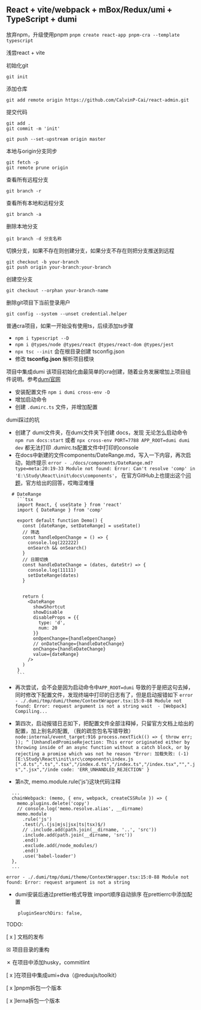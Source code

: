 
## React + vite/webpack + mBox/Redux/umi + TypeScript + dumi

放弃npm，升级使用pnpm
` pnpm create react-app pnpm-cra --template typescript `

浅尝react + vite

初始化git
```
git init
```

添加仓库
```
git add remote origin https://github.com/CalvinP-Cai/react-admin.git
```

提交代码
```
git add .
git commit -m 'init'

git push --set-upstream origin master
```

本地与origin分支同步
```
git fetch -p
git remote prune origin
```

查看所有远程分支
```
git branch -r
```
查看所有本地和远程分支
```
git branch -a
```
删除本地分支
```
git branch -d 分支名称
```
切换分支，如果不存在则创建分支，如果分支不存在则把分支推送到远程
```
git checkout -b your-branch
git push origin your-branch:your-branch
```
创建空分支
```
git checkout --orphan your-branch-name
```


删除git项目下当前登录用户
```
git config --system --unset credential.helper
```

普通cra项目，如果一开始没有使用ts，后续添加ts步骤
  - ` npm i typescript --D `
  - ` npm i @types/node @types/react @types/react-dom @types/jest `
  - ` npx tsc --init ` 会在根目录创建 tsconfig.json
  - 修改 **tsconfig.json** 解析项目模块


项目中集成dumi
该项目初始化由最简单的cra创建，随着业务发展增加上项目组件说明。参考[dumi官网](https://d.umijs.org/guide/faq)
 - 安装配置文件 ` npm i dumi cross-env -D `
 - 增加启动命令
 - 创建 ` .dumirc.ts ` 文件，并增加配置

dumi踩过的坑
  - 创建了 dumi文件夹，在dumi文件夹下创建 docs，发现 无论怎么启动命令 ` npm run docs:start ` 或者 ` npx cross-env PORT=7788 APP_ROOT=dumi dumi dev ` 都无法打印 .dumirc.ts配置文件中打印的console
  - 在docs中新建的文件components/DateRange.md，写入一下内容，再次启动，始终提示 
  ` error - ./docs/components/DateRange.md?type=meta:20:19-33
    Module not found: Error: Can't resolve 'comp' in 'E:\Study\React\init\docs\components' `，
在官方GitHub上也提出这个[问题](https://github.com/umijs/dumi/issues/1534)，官方给出的回答，哎晦涩难懂
```
  # DateRange
    ```tsx
    import React, { useState } from 'react'
    import { DateRange } from 'comp'

    export default function Demo() {
      const [dateRange, setDateRange] = useState()
      // 筛选
      const handleOpenChange = () => {
        console.log(222222)
        onSearch && onSearch()
      }
      // 日期切换
      const handleDateChange = (dates, dateStr) => {
        console.log(11111)
        setDateRange(dates)
      }


      return (
        <DateRange 
          showShortcut
          showDisable
          disableProps = {{
            type: 'd',
            num: 20
          }}
          onOpenChange={handleOpenChange}
          // onDateChange={handleDateChange}
          onChange={handleDateChange}
          value={dateRange}
        />
      )
    }
    ```
```
  - 再次尝试，会不会是因为启动命令中` APP_ROOT=dumi ` 导致的于是把这句去掉，同时修改下配置文件，发现终端中打印的日志有了，但是启动报错如下
  ` error - ./.dumi/tmp/dumi/theme/ContextWrapper.tsx:15:0-88
  Module not found: Error: request argument is not a string
  wait  - [Webpack] Compiling... `

  - 第四次，启动报错日志如下，把配置文件全部注释掉，只留官方文档上给出的配置，加上别名的配置, （我的疏忽包名写错导致）
` node:internal/event_target:916
  process.nextTick(() => { throw err; });
                           ^
[UnhandledPromiseRejection: This error originated either by throwing inside of an async function without a catch block, or by rejecting a promise which was not he reason "Error: 加载失败: (-1)[E:\Study\React\init\src\components\index.js [".d.ts",".ts",".tsx","/index.d.ts","/index.ts","/index.tsx","",".js",".jsx","/inde
  code: 'ERR_UNHANDLED_REJECTION'
} `
  - 第n次, memo.module.rule('js')这块代码注释
  ```
    ...
    chainWebpack: (memo, { env, webpack, createCSSRule }) => {
      memo.plugins.delete('copy')
      // console.log('memo.resolve.alias', __dirname)
      memo.module
        .rule('js')
        .test(/\.(js|mjs|jsx|ts|tsx)$/)
        // .include.add(path.join(__dirname, '..', 'src'))
        .include.add(path.join(__dirname, 'src'))
        .end()
        .exclude.add(/node_modules/)
        .end()
        .use('babel-loader')
    },
    ...

  ```
  `
    error - ./.dumi/tmp/dumi/theme/ContextWrapper.tsx:15:0-88
    Module not found: Error: request argument is not a string
  `
   - dumi安装后通过prettier格式导致 import顺序自动排序
     在prettierrc中添加配置 
     ```
      pluginSearchDirs: false,
     ```


TODO:

[ x ] 文档的发布

&#x2612; 项目目录的重构

&#10007; 在项目中添加husky，commitlint

[ x ]在项目中集成umi+dva（@reduxjs/toolkit）

[ x ]pnpm拆包一个版本

[ x ]lerna拆包一个版本